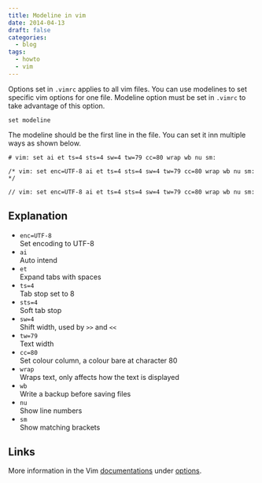```yaml
---
title: Modeline in vim
date: 2014-04-13
draft: false
categories:
  - blog
tags:
  - howto
  - vim
---
```


Options set in `.vimrc` applies to all vim files. You can use modelines to set specific vim options for one file. Modeline option must be set in `.vimrc` to take advantage of this option.

```vim
set modeline
```

The modeline should be the first line in the file. You can set it inn multiple ways as shown below.

```
# vim: set ai et ts=4 sts=4 sw=4 tw=79 cc=80 wrap wb nu sm:
```

```
/* vim: set enc=UTF-8 ai et ts=4 sts=4 sw=4 tw=79 cc=80 wrap wb nu sm: */
```

```
// vim: set enc=UTF-8 ai et ts=4 sts=4 sw=4 tw=79 cc=80 wrap wb nu sm:
```

## Explanation

* `enc=UTF-8`  
  Set encoding to UTF-8
* `ai`  
  Auto intend
* `et`  
  Expand tabs with spaces
* `ts=4`  
  Tab stop set to 8
* `sts=4`  
  Soft tab stop
* `sw=4`  
  Shift width, used by `>>` and `<<`
* `tw=79`  
  Text width
* `cc=80`  
  Set colour column, a colour bare at character 80
* `wrap`  
  Wraps text, only affects how the text is displayed
* `wb`  
  Write a backup before saving files
* `nu`  
  Show line numbers
* `sm`  
  Show matching brackets

## Links

More information in the Vim [documentations][vimdoc] under [options].

[vimdoc]: http://vimdoc.sourceforge.net/htmldoc
[options]: http://vimdoc.sourceforge.net/htmldoc/options.html

